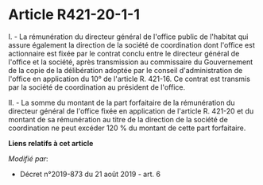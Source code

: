 # Article R421-20-1-1

I. - La rémunération du directeur général de l'office public de l'habitat qui assure également la direction de la société de
coordination dont l'office est actionnaire est fixée par le contrat conclu entre le directeur général de l'office et la
société, après transmission au commissaire du Gouvernement de la copie de la délibération adoptée par le conseil
d'administration de l'office en application du 10° de l'article R. 421-16. Ce contrat est transmis par la société de
coordination au président de l'office.

II. - La somme du montant de la part forfaitaire de la rémunération du directeur général de l'office fixée en application de
l'article R. 421-20 et du montant de sa rémunération au titre de la direction de la société de coordination ne peut excéder
120 % du montant de cette part forfaitaire.

**Liens relatifs à cet article**

_Modifié par_:

  - Décret n°2019-873 du 21 août 2019 - art. 6
